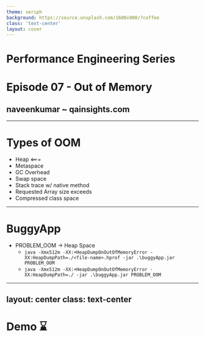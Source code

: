 ```yaml
---
theme: seriph
background: https://source.unsplash.com/1600x900/?coffee
class: 'text-center'
layout: cover
---
```


# Performance Engineering Series
# Episode 07 - Out of Memory

## naveenkumar ~ qainsights.com

---

# Types of OOM

- Heap <===
- Metaspace
- GC Overhead
- Swap space
- Stack trace w/ native method
- Requested Array size exceeds
- Compressed class space

--- 

# BuggyApp

- PROBLEM_OOM -> Heap Space
    - `java -Xmx512m -XX:+HeapDumpOnOutOfMemoryError -XX:HeapDumpPath=./<file-name>.hprof -jar .\buggyApp.jar PROBLEM_OOM`
    - `java -Xmx512m -XX:+HeapDumpOnOutOfMemoryError -XX:HeapDumpPath=./ -jar .\buggyApp.jar PROBLEM_OOM`


---
layout: center
class: text-center
---

# Demo ⌛


